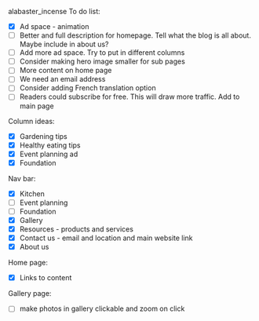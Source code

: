 alabaster_incense
To do list:
- [x] Ad space - animation
- [ ] Better and full description for homepage. Tell what the blog is all about. Maybe include in about us?
- [ ] Add more ad space. Try to put in different columns
- [ ] Consider making hero image smaller for sub pages
- [ ] More content on home page
- [ ] We need an email address
- [ ] Consider adding French translation option
- [ ] Readers could subscribe for free. This will draw more traffic. Add to main page

Column ideas:
- [x] Gardening tips
- [x] Healthy eating tips
- [x] Event planning ad
- [x] Foundation

Nav bar:
- [x] Kitchen
- [ ] Event planning
- [ ] Foundation
- [x] Gallery
- [x] Resources - products and services
- [x] Contact us - email and location and main website link
- [x] About us

Home page:
- [x] Links to content 

Gallery page:
- [ ] make photos in gallery clickable and zoom on click
